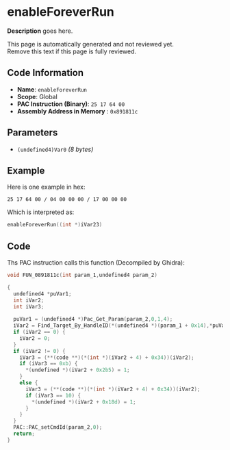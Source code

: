 # enableForeverRun

**Description** goes here.

This page is automatically generated and not reviewed yet.<br>Remove this text if this page is fully reviewed.

## Code Information

- **Name**: `enableForeverRun`
- **Scope**: Global
- **PAC Instruction (Binary)**: `25 17 64 00`
- **Assembly Address in Memory** : `0x891811c`

## Parameters

- `(undefined4)Var0` *(8 bytes)*

## Example

Here is one example in hex:

```25 17 64 00 / 04 00 00 00 / 17 00 00 00```

Which is interpreted as:

```c
enableForeverRun((int *)iVar23)
```

## Code

Ths PAC instruction calls this function (Decompiled by Ghidra):

```c
void FUN_0891811c(int param_1,undefined4 param_2)

{
  undefined4 *puVar1;
  int iVar2;
  int iVar3;
  
  puVar1 = (undefined4 *)Pac_Get_Param(param_2,0,1,4);
  iVar2 = Find_Target_By_HandleID(*(undefined4 *)(param_1 + 0x14),*puVar1,1);
  if (iVar2 == 0) {
    iVar2 = 0;
  }
  if (iVar2 != 0) {
    iVar3 = (**(code **)(*(int *)(iVar2 + 4) + 0x34))(iVar2);
    if (iVar3 == 0xb) {
      *(undefined *)(iVar2 + 0x2b5) = 1;
    }
    else {
      iVar3 = (**(code **)(*(int *)(iVar2 + 4) + 0x34))(iVar2);
      if (iVar3 == 10) {
        *(undefined *)(iVar2 + 0x18d) = 1;
      }
    }
  }
  PAC::PAC_setCmdId(param_2,0);
  return;
}
```


